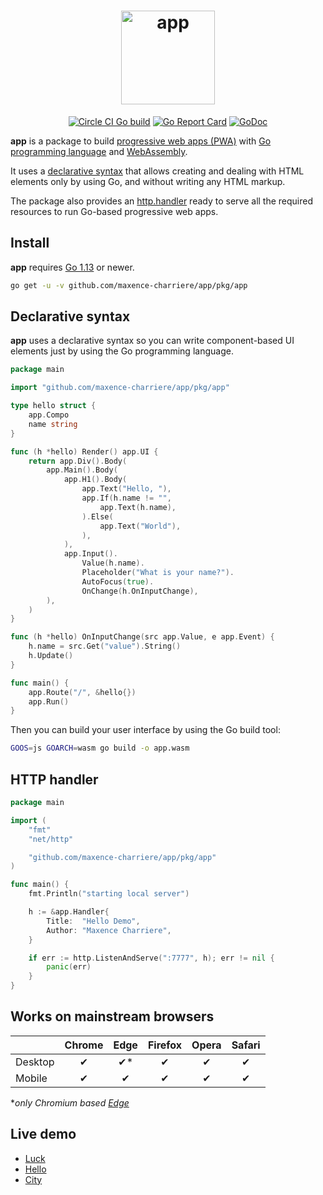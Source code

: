 <h1 align="center">
    <a href="https://github.com/maxence-charriere/app">
        <img alt="app"  width="150" height="150" src="https://storage.googleapis.com/murlok-github/icon-192.png">
    </a>
</h1>

<p align="center">
	<a href="https://circleci.com/gh/maxence-charriere/app"><img src="https://circleci.com/gh/maxence-charriere/app.svg?style=svg" alt="Circle CI Go build"></a>
    <a href="https://goreportcard.com/report/github.com/maxence-charriere/app"><img src="https://goreportcard.com/badge/github.com/maxence-charriere/app" alt="Go Report Card"></a>
    <a href="https://godoc.org/github.com/maxence-charriere/app/pkg/app"><img src="https://godoc.org/github.com/maxence-charriere/app/pkg/app?status.svg" alt="GoDoc"></a>
</p>

**app** is a package to build [progressive web apps (PWA)](https://developers.google.com/web/progressive-web-apps/) with [Go programming language](https://golang.org) and [WebAssembly](https://webassembly.org).

It uses a [declarative syntax](#declarative-syntax) that allows creating and dealing with HTML elements only by using Go, and without writing any HTML markup.

The package also provides an [http.handler](#http-handler) ready to serve all the required resources to run Go-based progressive web apps.

## Install

**app** requires [Go 1.13](https://golang.org/doc/go1.13) or newer.

```sh
go get -u -v github.com/maxence-charriere/app/pkg/app
```

## Declarative syntax

**app** uses a declarative syntax so you can write component-based UI elements just by using the Go programming language.

```go
package main

import "github.com/maxence-charriere/app/pkg/app"

type hello struct {
	app.Compo
	name string
}

func (h *hello) Render() app.UI {
	return app.Div().Body(
		app.Main().Body(
			app.H1().Body(
				app.Text("Hello, "),
				app.If(h.name != "",
					app.Text(h.name),
				).Else(
					app.Text("World"),
				),
			),
			app.Input().
				Value(h.name).
				Placeholder("What is your name?").
				AutoFocus(true).
				OnChange(h.OnInputChange),
		),
	)
}

func (h *hello) OnInputChange(src app.Value, e app.Event) {
	h.name = src.Get("value").String()
	h.Update()
}

func main() {
	app.Route("/", &hello{})
	app.Run()
}

```

Then you can build your user interface by using the Go build tool:

```sh
GOOS=js GOARCH=wasm go build -o app.wasm
```

## HTTP handler

```go
package main

import (
	"fmt"
	"net/http"

	"github.com/maxence-charriere/app/pkg/app"
)

func main() {
	fmt.Println("starting local server")

	h := &app.Handler{
		Title:  "Hello Demo",
		Author: "Maxence Charriere",
	}

	if err := http.ListenAndServe(":7777", h); err != nil {
		panic(err)
	}
}

```

## Works on mainstream browsers

|         | Chrome | Edge | Firefox | Opera | Safari |
| :------ | :----: | :--: | :-----: | :---: | :----: |
| Desktop |   ✔    | ✔\*  |    ✔    |   ✔   |   ✔    |
| Mobile  |   ✔    |  ✔   |    ✔    |   ✔   |   ✔    |

\*_only Chromium based [Edge](https://www.microsoft.com/edge)_

## Live demo

- [Luck](https://luck.murlok.io)
- [Hello](https://demo.murlok.io)
- [City](https://demo.murlok.io/city)
